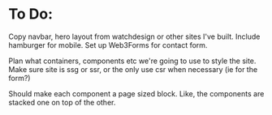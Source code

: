 # To Do:

Copy navbar, hero layout from watchdesign or other sites I've built. Include hamburger for mobile.
Set up Web3Forms for contact form.

Plan what containers, components etc we're going to use to style the site.
Make sure site is ssg or ssr, or the only use csr when necessary (ie for the form?)

Should make each component a page sized block. Like, the components are stacked one on top of the other.
